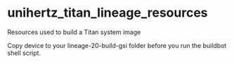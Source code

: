 # unihertz_titan_lineage_resources
Resources used to build a Titan system image

Copy device to your lineage-20-build-gsi folder before you run the buildbot shell script.
